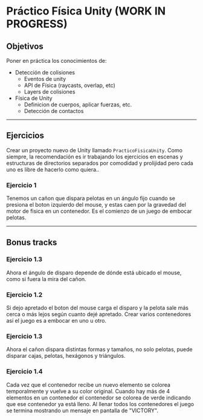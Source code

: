 # Práctico Física Unity (WORK IN PROGRESS)

## Objetivos

Poner en práctica los conocimientos de:

* Detección de colisiones
  - Eventos de unity
  - API de Física (raycasts, overlap, etc)
  - Layers de colisiones
* Física de Unity
  - Definicion de cuerpos, aplicar fuerzas, etc.
  - Detección de contactos

--- 

## Ejercicios

Crear un proyecto nuevo de Unity llamado `PracticoFisicaUnity`. Como siempre, la recomendación es ir trabajando los ejercicios en escenas y estructuras de directorios separados por comodidad y prolijidad pero cada uno es libre de hacerlo como quiera..

### Ejercicio 1

Tenemos un cañon que dispara pelotas en un ángulo fijo cuando se presiona el boton izquierdo del mouse, y estas caen por la gravedad del motor de fisica en un contenedor. Es el comienzo de un juego de embocar pelotas.

---

## Bonus tracks

### Ejercicio 1.3

Ahora el ángulo de disparo depende de dónde está ubicado el mouse, como si fuera la mira del cañon.

### Ejercicio 1.2

Si dejo apretado el boton del mouse carga el disparo y la pelota sale más cerca o más lejos según cuanto dejé apretado. Crear varios contenedores así el juego es a embocar en uno u otro.

### Ejercicio 1.3

Ahora el cañon dispara distintas formas y tamaños, no solo pelotas, puede disparar cajas, pelotas, hexágonos y triángulos.

### Ejercicio 1.4

Cada vez que el contenedor recibe un nuevo elemento se colorea temporalmente y vuelve a su color original. Cuando hay más de 4 elementos en un contenedor el contenedor se colorea de verde indicando que ese contenedor ya está lleno. Al llenar todos los contenedores el juego se termina mostrando un mensaje en pantalla de "VICTORY".